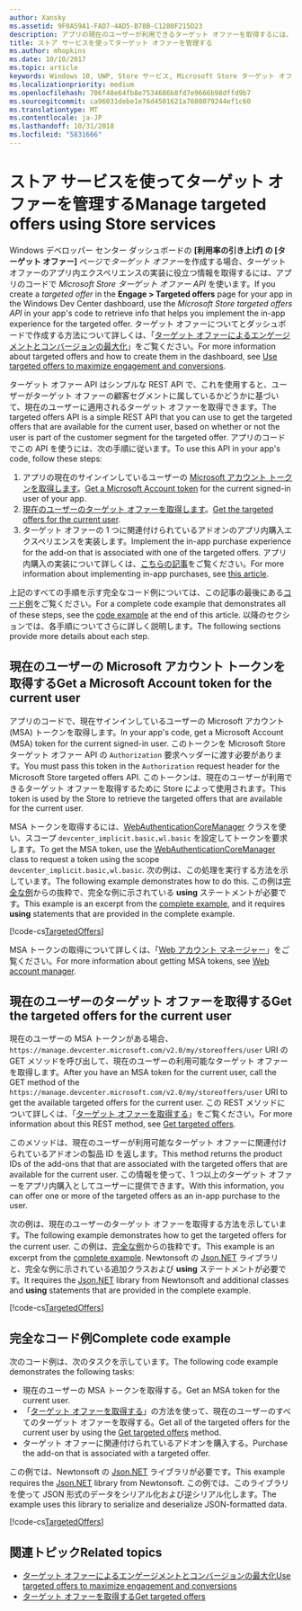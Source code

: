 ```yaml
---
author: Xansky
ms.assetid: 9F0A59A1-FAD7-4AD5-B78B-C1280F215D23
description: アプリの現在のユーザーが利用できるターゲット オファーを取得するには、Microsoft Store ターゲット オファー API を使います。
title: ストア サービスを使ってターゲット オファーを管理する
ms.author: mhopkins
ms.date: 10/10/2017
ms.topic: article
keywords: Windows 10, UWP, Store サービス, Microsoft Store ターゲット オファー API, ターゲット オファー
ms.localizationpriority: medium
ms.openlocfilehash: 706f48e64fb8e7534686b8fd7e9666b98dffd9b7
ms.sourcegitcommit: ca96031debe1e76d4501621a7680079244ef1c60
ms.translationtype: MT
ms.contentlocale: ja-JP
ms.lasthandoff: 10/31/2018
ms.locfileid: "5831666"
---
```

# <a name="manage-targeted-offers-using-store-services"></a><span data-ttu-id="9b2be-104">ストア サービスを使ってターゲット オファーを管理する</span><span class="sxs-lookup"><span data-stu-id="9b2be-104">Manage targeted offers using Store services</span></span>

<span data-ttu-id="9b2be-105">Windows デベロッパー センター ダッシュボードの **[利用率の引き上げ] の [ターゲット オファー]** ページで*ターゲット オファー*を作成する場合、ターゲット オファーのアプリ内エクスペリエンスの実装に役立つ情報を取得するには、アプリのコードで *Microsoft Store ターゲット オファー API* を使います。</span><span class="sxs-lookup"><span data-stu-id="9b2be-105">If you create a *targeted offer* in the **Engage > Targeted offers** page for your app in the Windows Dev Center dashboard, use the *Microsoft Store targeted offers API* in your app's code to retrieve info that helps you implement the in-app experience for the targeted offer.</span></span> <span data-ttu-id="9b2be-106">ターゲット オファーについてとダッシュボードで作成する方法について詳しくは、「[ターゲット オファーによるエンゲージメントとコンバージョンの最大化](../publish/use-targeted-offers-to-maximize-engagement-and-conversions.md)」をご覧ください。</span><span class="sxs-lookup"><span data-stu-id="9b2be-106">For more information about targeted offers and how to create them in the dashboard, see [Use targeted offers to maximize engagement and conversions](../publish/use-targeted-offers-to-maximize-engagement-and-conversions.md).</span></span>

<span data-ttu-id="9b2be-107">ターゲット オファー API はシンプルな REST API で、これを使用すると、ユーザーがターゲット オファーの顧客セグメントに属しているかどうかに基づいて、現在のユーザーに適用されるターゲット オファーを取得できます。</span><span class="sxs-lookup"><span data-stu-id="9b2be-107">The targeted offers API is a simple REST API that you can use to get the targeted offers that are available for the current user, based on whether or not the user is part of the customer segment for the targeted offer.</span></span> <span data-ttu-id="9b2be-108">アプリのコードでこの API を使うには、次の手順に従います。</span><span class="sxs-lookup"><span data-stu-id="9b2be-108">To use this API in your app's code, follow these steps:</span></span>

1.  <span data-ttu-id="9b2be-109">アプリの現在のサインインしているユーザーの [Microsoft アカウント トークンを取得します](#obtain-a-microsoft-account-token)。</span><span class="sxs-lookup"><span data-stu-id="9b2be-109">[Get a Microsoft Account token](#obtain-a-microsoft-account-token) for the current signed-in user of your app.</span></span>
2.  <span data-ttu-id="9b2be-110">[現在のユーザーのターゲット オファーを取得します](#get-targeted-offers)。</span><span class="sxs-lookup"><span data-stu-id="9b2be-110">[Get the targeted offers for the current user](#get-targeted-offers).</span></span>
3.  <span data-ttu-id="9b2be-111">ターゲット オファーの 1 つに関連付けられているアドオンのアプリ内購入エクスペリエンスを実装します。</span><span class="sxs-lookup"><span data-stu-id="9b2be-111">Implement the in-app purchase experience for the add-on that is associated with one of the targeted offers.</span></span> <span data-ttu-id="9b2be-112">アプリ内購入の実装について詳しくは、[こちらの記事](enable-in-app-purchases-of-apps-and-add-ons.md)をご覧ください。</span><span class="sxs-lookup"><span data-stu-id="9b2be-112">For more information about implementing in-app purchases, see [this article](enable-in-app-purchases-of-apps-and-add-ons.md).</span></span>

<span data-ttu-id="9b2be-113">上記のすべての手順を示す完全なコード例については、この記事の最後にある[コード例](#code-example)をご覧ください。</span><span class="sxs-lookup"><span data-stu-id="9b2be-113">For a complete code example that demonstrates all of these steps, see the [code example](#code-example) at the end of this article.</span></span> <span data-ttu-id="9b2be-114">以降のセクションでは、各手順についてさらに詳しく説明します。</span><span class="sxs-lookup"><span data-stu-id="9b2be-114">The following sections provide more details about each step.</span></span>

<span id="obtain-a-microsoft-account-token" />

## <a name="get-a-microsoft-account-token-for-the-current-user"></a><span data-ttu-id="9b2be-115">現在のユーザーの Microsoft アカウント トークンを取得する</span><span class="sxs-lookup"><span data-stu-id="9b2be-115">Get a Microsoft Account token for the current user</span></span>

<span data-ttu-id="9b2be-116">アプリのコードで、現在サインインしているユーザーの Microsoft アカウント (MSA) トークンを取得します。</span><span class="sxs-lookup"><span data-stu-id="9b2be-116">In your app's code, get a Microsoft Account (MSA) token for the current signed-in user.</span></span> <span data-ttu-id="9b2be-117">このトークンを Microsoft Store ターゲット オファー API の ```Authorization``` 要求ヘッダーに渡す必要があります。</span><span class="sxs-lookup"><span data-stu-id="9b2be-117">You must pass this token in the ```Authorization``` request header for the Microsoft Store targeted offers API.</span></span> <span data-ttu-id="9b2be-118">このトークンは、現在のユーザーが利用できるターゲット オファーを取得するために Store によって使用されます。</span><span class="sxs-lookup"><span data-stu-id="9b2be-118">This token is used by the Store to retrieve the targeted offers that are available for the current user.</span></span>

<span data-ttu-id="9b2be-119">MSA トークンを取得するには、[WebAuthenticationCoreManager](https://docs.microsoft.com/uwp/api/windows.security.authentication.web.core.webauthenticationcoremanager) クラスを使い、スコープ ```devcenter_implicit.basic,wl.basic``` を設定してトークンを要求します。</span><span class="sxs-lookup"><span data-stu-id="9b2be-119">To get the MSA token, use the [WebAuthenticationCoreManager](https://docs.microsoft.com/uwp/api/windows.security.authentication.web.core.webauthenticationcoremanager) class to request a token using the scope ```devcenter_implicit.basic,wl.basic```.</span></span> <span data-ttu-id="9b2be-120">次の例は、この処理を実行する方法を示しています。</span><span class="sxs-lookup"><span data-stu-id="9b2be-120">The following example demonstrates how to do this.</span></span> <span data-ttu-id="9b2be-121">この例は[完全な例](#code-example)からの抜粋で、完全な例に示されている **using** ステートメントが必要です。</span><span class="sxs-lookup"><span data-stu-id="9b2be-121">This example is an excerpt from the [complete example](#code-example), and it requires **using** statements that are provided in the complete example.</span></span>

[!code-cs[TargetedOffers](./code/StoreServicesExamples_TargetedOffers/cs/TargetedOffers.cs#GetMSAToken)]

<span data-ttu-id="9b2be-122">MSA トークンの取得について詳しくは、「[Web アカウント マネージャー](../security/web-account-manager.md)」をご覧ください。</span><span class="sxs-lookup"><span data-stu-id="9b2be-122">For more information about getting MSA tokens, see [Web account manager](../security/web-account-manager.md).</span></span>

<span id="get-targeted-offers" />

## <a name="get-the-targeted-offers-for-the-current-user"></a><span data-ttu-id="9b2be-123">現在のユーザーのターゲット オファーを取得する</span><span class="sxs-lookup"><span data-stu-id="9b2be-123">Get the targeted offers for the current user</span></span>

<span data-ttu-id="9b2be-124">現在のユーザーの MSA トークンがある場合、```https://manage.devcenter.microsoft.com/v2.0/my/storeoffers/user``` URI の GET メソッドを呼び出して、現在のユーザーの利用可能なターゲット オファーを取得します。</span><span class="sxs-lookup"><span data-stu-id="9b2be-124">After you have an MSA token for the current user, call the GET method of the ```https://manage.devcenter.microsoft.com/v2.0/my/storeoffers/user``` URI to get the available targeted offers for the current user.</span></span> <span data-ttu-id="9b2be-125">この REST メソッドについて詳しくは、「[ターゲット オファーを取得する](get-targeted-offers.md)」をご覧ください。</span><span class="sxs-lookup"><span data-stu-id="9b2be-125">For more information about this REST method, see [Get targeted offers](get-targeted-offers.md).</span></span>

<span data-ttu-id="9b2be-126">このメソッドは、現在のユーザーが利用可能なターゲット オファーに関連付けられているアドオンの製品 ID を返します。</span><span class="sxs-lookup"><span data-stu-id="9b2be-126">This method returns the product IDs of the add-ons that that are associated with the targeted offers that are available for the current user.</span></span> <span data-ttu-id="9b2be-127">この情報を使って、1 つ以上のターゲット オファーをアプリ内購入としてユーザーに提供できます。</span><span class="sxs-lookup"><span data-stu-id="9b2be-127">With this information, you can offer one or more of the targeted offers as an in-app purchase to the user.</span></span>

<span data-ttu-id="9b2be-128">次の例は、現在のユーザーのターゲット オファーを取得する方法を示しています。</span><span class="sxs-lookup"><span data-stu-id="9b2be-128">The following example demonstrates how to get the targeted offers for the current user.</span></span> <span data-ttu-id="9b2be-129">この例は、[完全な例](#code-example)からの抜粋です。</span><span class="sxs-lookup"><span data-stu-id="9b2be-129">This example is an excerpt from the [complete example](#code-example).</span></span> <span data-ttu-id="9b2be-130">Newtonsoft の [Json.NET](http://www.newtonsoft.com/json) ライブラリと、完全な例に示されている追加クラスおよび **using** ステートメントが必要です。</span><span class="sxs-lookup"><span data-stu-id="9b2be-130">It requires the [Json.NET](http://www.newtonsoft.com/json) library from Newtonsoft and additional classes and **using** statements that are provided in the complete example.</span></span>

[!code-cs[TargetedOffers](./code/StoreServicesExamples_TargetedOffers/cs/TargetedOffers.cs#GetTargetedOffers)]

<span id="code-example" />

## <a name="complete-code-example"></a><span data-ttu-id="9b2be-131">完全なコード例</span><span class="sxs-lookup"><span data-stu-id="9b2be-131">Complete code example</span></span>

<span data-ttu-id="9b2be-132">次のコード例は、次のタスクを示しています。</span><span class="sxs-lookup"><span data-stu-id="9b2be-132">The following code example demonstrates the following tasks:</span></span>

* <span data-ttu-id="9b2be-133">現在のユーザーの MSA トークンを取得する。</span><span class="sxs-lookup"><span data-stu-id="9b2be-133">Get an MSA token for the current user.</span></span>
* <span data-ttu-id="9b2be-134">「[ターゲット オファーを取得する](get-targeted-offers.md)」の方法を使って、現在のユーザーのすべてのターゲット オファーを取得する。</span><span class="sxs-lookup"><span data-stu-id="9b2be-134">Get all of the targeted offers for the current user by using the [Get targeted offers](get-targeted-offers.md) method.</span></span>
* <span data-ttu-id="9b2be-135">ターゲット オファーに関連付けられているアドオンを購入する。</span><span class="sxs-lookup"><span data-stu-id="9b2be-135">Purchase the add-on that is associated with a targeted offer.</span></span>

<span data-ttu-id="9b2be-136">この例では、Newtonsoft の [Json.NET](http://www.newtonsoft.com/json) ライブラリが必要です。</span><span class="sxs-lookup"><span data-stu-id="9b2be-136">This example requires the [Json.NET](http://www.newtonsoft.com/json) library from Newtonsoft.</span></span> <span data-ttu-id="9b2be-137">この例では、このライブラリを使って JSON 形式のデータをシリアル化および逆シリアル化します。</span><span class="sxs-lookup"><span data-stu-id="9b2be-137">The example uses this library to serialize and deserialize JSON-formatted data.</span></span>

[!code-cs[TargetedOffers](./code/StoreServicesExamples_TargetedOffers/cs/TargetedOffers.cs#GetTargetedOffersSample)]

## <a name="related-topics"></a><span data-ttu-id="9b2be-138">関連トピック</span><span class="sxs-lookup"><span data-stu-id="9b2be-138">Related topics</span></span>

* [<span data-ttu-id="9b2be-139">ターゲット オファーによるエンゲージメントとコンバージョンの最大化</span><span class="sxs-lookup"><span data-stu-id="9b2be-139">Use targeted offers to maximize engagement and conversions</span></span>](../publish/use-targeted-offers-to-maximize-engagement-and-conversions.md)
* [<span data-ttu-id="9b2be-140">ターゲット オファーを取得する</span><span class="sxs-lookup"><span data-stu-id="9b2be-140">Get targeted offers</span></span>](get-targeted-offers.md)
